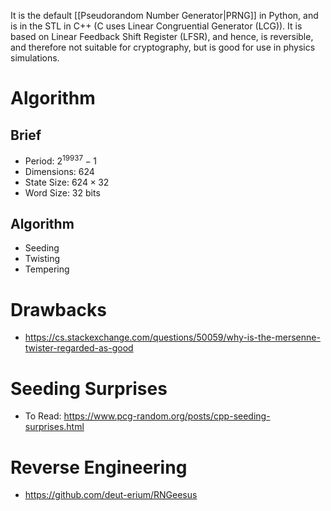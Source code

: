 It is the default [[Pseudorandom Number Generator|PRNG]] in Python, and is in the STL in C++ (C uses Linear Congruential Generator (LCG)). It is based on Linear Feedback Shift Register (LFSR), and hence, is reversible, and therefore not suitable for cryptography, but is good for use in physics simulations.

# Algorithm
## Brief
- Period: $2^{19937} - 1$
- Dimensions: $624$
- State Size: $624 \times 32$
- Word Size: 32 bits
## Algorithm
- Seeding
- Twisting
- Tempering

# Drawbacks
- https://cs.stackexchange.com/questions/50059/why-is-the-mersenne-twister-regarded-as-good
# Seeding Surprises
- To Read: https://www.pcg-random.org/posts/cpp-seeding-surprises.html
# Reverse Engineering
- https://github.com/deut-erium/RNGeesus